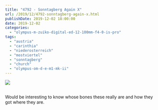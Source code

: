 ```yaml
---
title: "4792 - Sonntagberg Again X"
url: /2019/12/4792-sonntagberg-again-x.html
publishDate: 2019-12-02 18:00:00
date: 2019-12-02
categories: 
  - "olympus-m-zuiko-digital-ed-12-100mm-f4-0-is-pro"
tags: 
  - "austria"
  - "carinthia"
  - "niederosterreich"
  - "mostviertel"
  - "sonntagberg"
  - "church"
  - "olympus-om-d-e-m1-mk-ii"
---
```

<div class="container">
<div class="center"><a target="_blank" href="https://d25zfm9zpd7gm5.cloudfront.net/1200x1200/2018/20180501_133132_lr.jpg"><img class="webfeedsFeaturedVisual" src="https://d25zfm9zpd7gm5.cloudfront.net/0600x0600/2018/20180501_133132_lr.jpg" /></a></div>
</div>
<br />

Would be interesting to know whose bones these really are and how
they got where they are.